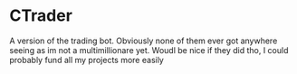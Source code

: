 <h1>CTrader</h1>

A version of the trading bot. Obviously none of them ever got anywhere seeing as im not a multimillionare yet. Woudl be nice if they did tho, I could probably fund all my projects more easily
